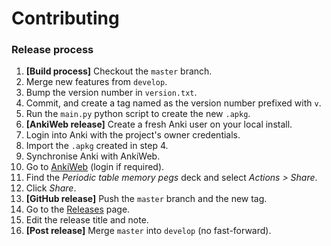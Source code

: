 # Contributing

### Release process

1. **[Build process]** Checkout the `master` branch.
2. Merge new features from `develop`.
3. Bump the version number in `version.txt`.
4. Commit, and create a tag named as the version number prefixed with `v`.
5. Run the `main.py` python script to create the new `.apkg`.
6. **[AnkiWeb release]** Create a fresh Anki user on your local install.
7. Login into Anki with the project's owner credentials.
8. Import the `.apkg` created in step 4.
9. Synchronise Anki with AnkiWeb.
10. Go to [AnkiWeb](https://ankiweb.net/decks/) (login if required).
11. Find the *Periodic table memory pegs* deck and select *Actions > Share*.
12. Click *Share*.
13. **[GitHub release]** Push the `master` branch and the new tag.
14. Go to the [Releases](https://github.com/remiberthoz/anki-periodic-table-memory-pegs/releases) page.
15. Edit the release title and note.
16. **[Post release]** Merge `master` into `develop` (no fast-forward).
